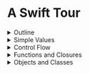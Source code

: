 # A Swift Tour

<details>
	<summary>Outline</summary>

## [Outline](https://docs.swift.org/swift-book/GuidedTour/GuidedTour.html#:~:text=ON%20THIS%20PAGE-,A%20Swift%20Tour,-Tradition%20suggests%20that)

Tradition suggests that the first program in a new language should print the words “Hello, world!” on the screen. In Swift, this can be done in a single line:
```swift
print("Hello, world!")
// Prints "Hello, world!"
```
If you have written code in C or Objective-C, this syntax looks familiar to you—in Swift, this line of code is a complete program. You don’t need to import a separate library for functionality like input/output or string handling. Code written at global scope is used as the entry point for the program, so you don’t need a main() function. You also don’t need to write semicolons at the end of every statement.

This tour gives you enough information to start writing code in Swift by showing you how to accomplish a variety of programming tasks. Don’t worry if you don’t understand something—everything introduced in this tour is explained in detail in the rest of this book.

> NOTE
>
> For the best experience, open this chapter as a playground in Xcode. Playgrounds allow you to edit the code listings and see the result immediately.

---

## 개요

전통적으로 새로운 언어를 사용해서 작성하는 첫 번째 프로그램은 화면에 "Hello, world!"를 출력 하는 것이어야 합니다. 스위프트에서는 이것이 한 줄로 가능합니다:
```swift
print("Hello, world!")
// "Hello, world!" 출력
```
만약 당신이 C 혹은 오브젝트-C 를 사용하여 코드를 작성해 왔다면, 이런 구문은 익숙할 것입니다. 스위프트에서는 이 한 줄의 코드는 완성된 프로그램입니다. 입출력이나 문자열 처리를 위한 별도의 라이브러리를 임포트할 필요 없습니다. 전역 범위에서 쓰인 코드는 프로그램의 엔트리 포인트로 사용 되기 때문에, main() 함수가 필요 없습니다. 또한 모든 문장 뒤에 세미콜론을 붙일 필요도 없습니다. 

이 투어는 다양한 프로그래밍 과제를 해결하는 방법을 보여줌으로써 당신이 코딩을 시작하기에 충분한 정보를 줄 것입니다. 만약 이해하지 못한 것이 있더라도 걱정하지 마십시오. 이 투어에서 소개되는 모든 것들은 이 책의 나머지 부분에서 자세하게 설명할 것입니다. 

> 노트
>
> 최고의 경험을 하기 위해 Xcode의 플레이그라운드로 이 챕터를 여십시오. 플레이그라운드를 이용하여 코드 목록들을 편집하고 그 결과를 바로 볼 수 있습니다. 

---

_* — : dash (, 와 같은 의미)_</br>

---

</details>


<details>
<summary>Simple Values</summary>

## [Simple Values](https://docs.swift.org/swift-book/GuidedTour/GuidedTour.html#:~:text=Download%20Playground-,Simple%20Values,-Use%20let%20to)

Use let to make a constant and var to make a variable. The value of a constant doesn’t need to be known at compile time, but you must assign it a value exactly once. This means you can use constants to name a value that you determine once but use in many places.

```swift
var myVariable = 42
myVariable = 50
let myConstant = 42
```

A constant or variable must have the same type as the value you want to assign to it. However, you don’t always have to write the type explicitly. Providing a value when you create a constant or variable lets the compiler infer its type. In the example above, the compiler infers that `myVariable` is an integer because its initial value is an integer.

If the initial value doesn’t provide enough information (or if isn’t an initial value), specify the type by writing it after the variable, separated by a colon.

```swift
let implicitInteger = 70
let implicitDouble = 70.0
let explicitDouble: Double = 70
```

> EXPERIMENT
>
> Create a constant with an explicit type of `Float` and a value of `4`.
>
> ```swift
> let a: Float = 4
> ```

Values are never implicitly converted to another type. If you need to convert a value to a different type, explicitly make an instance of the desired type.

```swift
let label = "The width is "
let width = 94
let widthLabel = label + String(width)
```

> EXPERIMENT
>
> Try removing the conversion to `String` from the last line. What error do you get?
>
> ```swift
> error: binary operator '+' cannot be applied to operands of type 'String' and 'Int'
> ```

There’s an even simpler way to include values in strings: Write the value in parentheses, and write a backslash (`\`) before the parentheses. For example:

```swift
let apples = 3
let oranges = 5
let appleSummary = "I have \(apples) apples."
let fruitSummary = "I have \(apples + oranges) pieces of fruit."
```

> EXPERIMENT
>
> Use `\()` to include a floating-point calculation in a string and to include someone’s name in a greeting.

Use three double quotation marks (`"""`) for strings that take up multiple lines. Indentation at the start of each quoted line is removed, as long as it matches the indentation of the closing quotation marks. For example:

```swift
let quotation = """
I said "I have \(apples) apples."
And then I said "I have \(apples + oranges) pieces of fruit."
"""
```

Create arrays and dictionaries using brackets (`[]`), and access their elements by writing the index or key in brackets. A comma is allowed after the last element.

```swift
var shoppingList = ["catfish", "water", "tulips"]
shoppingList[1] = "bottle of water"

var occupations = [
    "Malcolm": "Captain",
    "Kaylee": "Mechanic",
]
occupations["Jayne"] = "Public Relations"
```

Arrays automatically grow as you add elements.

```swift
shoppingList.append("blue paint")
print(shoppingList)
```

To create an empty array or dictionary, use the initializer syntax.

```swift
let emptyArray: [String] = []
let emptyDictionary: [String: Float] = [:]
```

If type information can be inferred, you can write an empty array as `[]` and an empty dictionary as `[:]`—for example, when you set a new value for a variable or pass an argument to a function.

```swift
shoppingList = []
occupations = [:]
```

---

## 간단한 값들

상수를 만들기 위해 `let` 을 사용하고, 변수를 만들기 위해 `var` 를 사용하십시오. 상수의 값은 컴파일 타임에 알고 있을 필요는 없지만, 무조건 한번, 그것에 값을 할당해 주어야 합니다. 즉, 당신은 상수를 한번 정해서 여러 군데에서 사용하는 값에 이름을 붙이기 위해 사용할 수 있습니다. 

```swift
var myVariable = 42
myVariable = 50
let myConstant = 42
```

상수나 변수는 반드시 당신이 그것에 할당하고 싶은 값과 같은 타입을 가져야 합니다. 하지만, 항상 타입을 명시적으로 작성해야 하는 것은 아닙니다. 상수나 변수를 생성할 때 값을 제공하면, 컴파일러가 그 타입을 유추할 수 있습니다. 위의 예에서,  `myVariable` 의 초기값이 정수이기 때문에 컴파일러는 이것의 타입을 정수로 유추할 수 있습니다. 

만약 초기값이 충분한 정보를 주지 않거나 혹은 없다면, 변수 뒤에 콜론으로 구분하여 타입을 적어서 지정하십시오. 

```swift
let implicitInteger = 70
let implicitDouble = 70.0
let explicitDouble: Double = 70
```

> 실험
>
> `Float` 타입과  `4` 의 값을 가지는 상수를 생성하십시오.
>
> ```swift
> let a: Float = 4
> ```

값은 결코 암묵적으로 다른 타입으로 변환되지 않습니다. 만약 값을 다른 타입으로 변환해야 한다면, 요구되는 타입의 인스턴스를 명시적으로 만드십시오.

```swift
let label = "The width is "
let width = 94
let widthLabel = label + String(width)
```

> 실험
>
> 마지막 줄에서 `String` 으로 변환하는 것을 제거해 보십시오. 어떤 오류가 발생합니까?
>
> ```swift
> 오류: 이항 연산자 '+'는 'String'과 'Int' 타입의 피연산자에 적용할 수 없습니다.
> ```

문자열에 값을 넣는 더 쉬운 방법이 있습니다. 괄호 안에 값을 적고, 괄호 앞에 백슬래시(`\`) 를 적으십시오. 예를 들어:

```swift
let apples = 3
let oranges = 5
let appleSummary = "I have \(apples) apples."
let fruitSummary = "I have \(apples + oranges) pieces of fruit."
```

> 실험
>
> 문자열에 부동 소수점 계산을 넣고, 인사말에 누군가의 이름을 넣기 위해서 `\()` 를 사용하십시오.  

여러 줄을 차지하는 문자열에서는 세 개의 쌍따옴표 (`"""`) 를 사용하십시오. 닫는 따옴표의 들여쓰기와 일치하는 한, 각 줄의 시작 부분의 들여쓰기는 제거됩니다. 예를 들어:

```swift
let quotation = """
I said "I have \(apples) apples."
And then I said "I have \(apples + oranges) pieces of fruit."
"""
```

괄호 (`[]`)를 사용하여 배열과 딕셔너리를 만들고, 괄호 안에 인덱스나 키값을 적어서 그 인자들에 접근하십시오. 마지막 인자 뒤에 쉼표를 적어도 괜찮습니다. 

```swift
var shoppingList = ["catfish", "water", "tulips"]
shoppingList[1] = "bottle of water"

var occupations = [
    "Malcolm": "Captain",
    "Kaylee": "Mechanic",
]
occupations["Jayne"] = "Public Relations"
```

배열은 인자를 추가하는 만큼 자동으로 증가합니다. 

```swift
shoppingList.append("blue paint")
print(shoppingList)
```

빈 배열이나 딕셔너리를 만드려면, 초기화 구문을 사용하십시오.

```swift
let emptyArray: [String] = []
let emptyDictionary: [String: Float] = [:]
```

타입 정보를 유추할 수 있다면, 빈 배열을 `[]` 로 적을 수 있고, 빈 딕셔너리를 `[:]` 로 적을 수 있습니다. 예를 들어, 변수에 새로운 값을 설정하거나, 인수를 함수에 전달할 때입니다.

```swift
shoppingList = []
occupations = [:]
```

---

_\* specify: 지정하다, 기입하다, 명시하다_</br>
_\* explicit: 명백한</br>_
_\* implicitly: 암묵적으로</br>_
_\* binary operator: 이항 연산자</br>_
_\* operand: 피연산자</br>_
_\* parentheses: 괄호</br>_
_\* floating-point: 부동 소수점</br>_
_\* take up: 차지하다</br>_
_\* as long as: ~하는 한</br>_

---

</details>


<details>
<summary>Control Flow</summary>

## [Control Flow](https://docs.swift.org/swift-book/GuidedTour/GuidedTour.html#:~:text=occupations%20%3D%20%5B%3A%5D-,Control%20Flow,-Use%20if%20and)

Use `if` and `switch` to make conditionals, and use `for`-`in`, `while`, and `repeat`-`while` to make loops. Parentheses around the condition or loop variable are optional. Braces around the body are required.

```swift
let individualScores = [75, 43, 103, 87, 12]
var teamScore = 0
for score in individualScores {
    if score > 50 {
        teamScore += 3
    } else {
        teamScore += 1
    }
}
print(teamScore)
// Prints "11"
```

In an `if` statement, the conditional must be a Boolean expression—this means that code such as `if score { ... }` is an error, not an implicit comparison to zero.

You can use `if` and `let` together to work with values that might be missing. These values are represented as optionals. An optional value either contains a value or contains `nil` to indicate that a value is missing. Write a question mark (`?`) after the type of a value to mark the value as optional.

```swift
var optionalString: String? = "Hello"
print(optionalString == nil)
// Prints "false"

var optionalName: String? = "John Appleseed"
var greeting = "Hello!"
if let name = optionalName {
    greeting = "Hello, \(name)"
}
```

> EXPERIMENT
>
> Change `optionalName` to `nil`. What greeting do you get? Add an `else` clause that sets a different greeting if `optionalName` is `nil`.
>
> ```swift
> var optionalName: String? = nil
> var greeting = "Hello!"
> if let name = optionalName {
>     greeting = "Hello, \(name)"
> } else {
>     greeting = "Hello, is anyone here?"
> }
> ```

If the optional value is `nil`, the conditional is `false` and the code in braces is skipped. Otherwise, the optional value is unwrapped and assigned to the constant after `let`, which makes the unwrapped value available inside the block of code.

Another way to handle optional values is to provide a default value using the `??` operator. If the optional value is missing, the default value is used instead.

```swift
let nickname: String? = nil
let fullName: String = "John Appleseed"
let informalGreeting = "Hi \(nickname ?? fullName)"
```

Switches support any kind of data and a wide variety of comparison operations—they aren’t limited to integers and tests for equality.

```swift
let vegetable = "red pepper"
switch vegetable {
case "celery":
    print("Add some raisins and make ants on a log.")
case "cucumber", "watercress":
    print("That would make a good tea sandwich.")
case let x where x.hasSuffix("pepper"):
    print("Is it a spicy \(x)?")
default:
    print("Everything tastes good in soup.")
}
// Prints "Is it a spicy red pepper?"
```

> EXPERIMENT
>
> Try removing the default case. What error do you get?
>
> ```swift
> error: switch must be exhaustive
> ```

Notice how `let` can be used in a pattern to assign the value that matched the pattern to a constant.

After executing the code inside the switch case that matched, the program exits from the switch statement. Execution doesn’t continue to the next case, so you don’t need to explicitly break out of the switch at the end of each case’s code.

You use `for`-`in` to iterate over items in a dictionary by providing a pair of names to use for each key-value pair. Dictionaries are an unordered collection, so their keys and values are iterated over in an arbitrary order.

```swift
let interestingNumbers = [
    "Prime": [2, 3, 5, 7, 11, 13],
    "Fibonacci": [1, 1, 2, 3, 5, 8],
    "Square": [1, 4, 9, 16, 25],
]
var largest = 0
for (_, numbers) in interestingNumbers {
    for number in numbers {
        if number > largest {
            largest = number
        }
    }
}
print(largest)
// Prints "25"
```

> EXPERIMENT
>
> Replace the `_` with a variable name, and keep track of which kind of number was the largest.

Use `while` to repeat a block of code until a condition changes. The condition of a loop can be at the end instead, ensuring that the loop is run at least once.

```swift
var n = 2
while n < 100 {
    n *= 2
}
print(n)
// Prints "128"

var m = 2
repeat {
    m *= 2
} while m < 100
print(m)
// Prints "128"
```

You can keep an index in a loop by using `..<` to make a range of indexes.

```swift
var total = 0
for i in 0..<4 {
    total += i
}
print(total)
// Prints "6"
```

Use `..<` to make a range that omits its upper value, and use `...` to make a range that includes both values.

---

## 제어 흐름

 `if` 와 `switch`를 사용하여 조건문을 만들고,  `for`-`in`, `while`, 과 `repeat`-`while` 을 사용하여 반복문을 만들 수 있습니다. 조건문과 반복문 변수를 괄호로 감싸는 것은 선택사항입니다. 바디는 반드시 중괄호로 감싸야 합니다. 

```swift
let individualScores = [75, 43, 103, 87, 12]
var teamScore = 0
for score in individualScores {
    if score > 50 {
        teamScore += 3
    } else {
        teamScore += 1
    }
}
print(teamScore)
// "11" 출력
```

`if` 문에서 조건은 반드시 boolean 표현식이어야 합니다. 이것은 `if score { ... }` 같은 코드가 0에 대한 암묵적인 비교가 아니라 오류임을 의미합니다. 

없을지도 모르는 값을 사용하기 위해서 `if` 와 `let` 을 함께 사용할 수 있습니다. 이러한 값들을 옵셔널이라고 합니다. 옵셔널 값은 값을 포함하거나, 값이 없다는 것을 의미하는 `nil` 을 포함합니다. 값을 옵셔널로 표시하려면 값의 타입 뒤에 물음표 (`?`)를 적으십시오.

```swift
var optionalString: String? = "Hello"
print(optionalString == nil)
// "false" 출력

var optionalName: String? = "John Appleseed"
var greeting = "Hello!"
if let name = optionalName {
    greeting = "Hello, \(name)"
}
```

> 실험
>
> `optionalName` 을 `nil`로 바꾸십시오. 어떤 인사말을 얻습니까? `optionalName` 이 `nil`일 때 다른 인사말을 설정하는  `else` 절을 추가하십시오.
>
> ```swift
> var optionalName: String? = nil
> var greeting = "Hello!"
> if let name = optionalName {
>     greeting = "Hello, \(name)"
> } else {
>     greeting = "Hello, is anyone here?"
> }
> ```

옵셔널 값이 `nil` 이면, 조건은 `false` 이고 중괄호 안에 코드는 무시됩니다. 그렇지 않으면, 옵셔널 값은 언랩되고, `let` 뒤에서 상수로 할당되어 코드 블록 안에서 언랩된 값으로 사용할 수 있습니다. 

옵셔널 값을 다루는 다른 방법은 `??` 연산자를 사용하여 디폴트 값을 제공하는 것입니다. 만약 옵셔널 값이 없으면 디폴트 값이 대신 사용됩니다. 

```swift
let nickname: String? = nil
let fullName: String = "John Appleseed"
let informalGreeting = "Hi \(nickname ?? fullName)"
```

스위치문은 모든 종류의 데이터와 넓은 범위의 비교 연산자들을 지원합니다. 그들은 정수와 같은 것을 비교하는 것에 국한되지 않습니다. 

```swift
let vegetable = "red pepper"
switch vegetable {
case "celery":
    print("Add some raisins and make ants on a log.")
case "cucumber", "watercress":
    print("That would make a good tea sandwich.")
case let x where x.hasSuffix("pepper"):
    print("Is it a spicy \(x)?")
default:
    print("Everything tastes good in soup.")
}
// "Is it a spicy red pepper?" 출력
```

> 실험
>
> 디폴트 경우를 제거해 보십시오. 어떤 에러가 생깁니까?
> ```swift
> 오류: switch는 반드시 완전해야 합니다.
> ```

패턴과 일치하는 값을 상수에 할당시키기 위한 패턴에서 `let` 이 어떻게 사용되는지 주목하십시오.

일치하는 switch case 내부의 코드가 실행된 후, 프로그램은 switch 문으로부터 탈출합니다. 다음 case로 연이어 실행되지 않기 때문에, 각 case 코드의 마지막에서 명시적으로 break를 할 필요 없습니다. 

딕셔너리에서 아이템을 반복하기 위해, 각각의 키-값 쌍을 사용하기 위한 이름 쌍을 제공함으로써 `for`-`in` 을 사용합니다. 딕셔너리는 순서가 없는 집합이기 때문에, 그 키와 값들은 임의의 순서로 반복됩니다. 

```swift
let interestingNumbers = [
    "Prime": [2, 3, 5, 7, 11, 13],
    "Fibonacci": [1, 1, 2, 3, 5, 8],
    "Square": [1, 4, 9, 16, 25],
]
var largest = 0
for (_, numbers) in interestingNumbers {
    for number in numbers {
        if number > largest {
            largest = number
        }
    }
}
print(largest)
// "25" 출력
```

> EXPERIMENT
>
> `_`를 변수 이름으로 대체하고, 어떤 종류의 숫자가 가장 큰지 추적하십시오.

조건이 변경될 때까지 코드 블럭을 반복하기 위해 `while` 을 사용하십시오. 반복문의 조건은 마지막에 있을 수 있고, 그것은 반복이 최소한 한번 실행된다는 것을 보장해줍니다.

```swift
var n = 2
while n < 100 {
    n *= 2
}
print(n)
// "128" 출력

var m = 2
repeat {
    m *= 2
} while m < 100
print(m)
// "128" 출력
```

인덱스의 범위를 만드는 `..<` 를 사용하여 반복문의 인덱스를 유지시킬 수 있습니다. 

```swift
var total = 0
for i in 0..<4 {
    total += i
}
print(total)
// "6" 출력
```

더 큰 값은 생략하는 범위를 만들려면 `..<` 을 사용하고, 양쪽 값을 포함하는 범위를 만들려면  `...` 을 사용하십시오.

---

_\* implicit: 절대적인, 함축적인, 암묵적인_</br>
_\* comparison: 비교</br>_
_\* clause: 절</br>_
_\* Otherwise: 그렇지 않으면_</br>
_\* make something available: ~을 사용할 수 있도록 해두다_</br>
_\* exhaustive: 철저한, 완전한, 포괄적인</br>_
_\* executing: 실행_</br>
_\* iterate over: 반복하다_</br>
_\* arbitrary: 임의의</br>_
_\* omit: 생략하다_</br>

---

</details>

<details>
	<summary>Functions and Closures</summary>


## [Functions and Closures](https://docs.swift.org/swift-book/GuidedTour/GuidedTour.html#:~:text=includes%20both%20values.-,Functions%20and%20Closures,-Use%20func%20to)

Use `func` to declare a function. Call a function by following its name with a list of arguments in parentheses. Use `->` to separate the parameter names and types from the function’s return type.

```swift
func greet(person: String, day: String) -> String {
    return "Hello \(person), today is \(day)."
}
greet(person: "Bob", day: "Tuesday")
```

> EXPERIMENT
>
> Remove the `day` parameter. Add a parameter to include today’s lunch special in the greeting.
>
> ```swift
> func greet(person: String, lunchSpecial: String) -> String {
>  return "Hello \(person), today's lunch special is \(lunchSpecial)."
> }
> greet(person: "Bob", lunchSpecial: "Steak")
> ```

By default, functions use their parameter names as labels for their arguments. Write a custom argument label before the parameter name, or write `_` to use no argument label.

```swift
func greet(_ person: String, on day: String) -> String {
    return "Hello \(person), today is \(day)."
}
greet("John", on: "Wednesday")
```

Use a tuple to make a compound value—for example, to return multiple values from a function. The elements of a tuple can be referred to either by name or by number.

```swift
func calculateStatistics(scores: [Int]) -> (min: Int, max: Int, sum: Int) {
    var min = scores[0]
    var max = scores[0]
    var sum = 0
  
    for score in scores {
        if score > max {
            max = score
        } else if score < min {
            min = score
        }
        sum += score
    }

    return (min, max, sum)
}
let statistics = calculateStatistics(scores: [5, 3, 100, 3, 9])
print(statistics.sum)
// Prints "120"
print(statistics.2)
// Prints "120"
```

Functions can be nested. Nested functions have access to variables that were declared in the outer function. You can use nested functions to organize the code in a function that’s long or complex.

```swift
func returnFifteen() -> Int {
    var y = 10
    func add() {
        y += 5
    }
    add()
    return y
}
returnFifteen()
```

Functions are a first-class type. This means that a function can return another function as its value.

```swift
func makeIncrementer() -> ((Int) -> Int) {
    func addOne(number: Int) -> Int {
        return 1 + number
    }
    return addOne
}
var increment = makeIncrementer()
increment(7)
```

A function can take another function as one of its arguments.

```swift
func hasAnyMatches(list: [Int], condition: (Int) -> Bool) -> Bool {
    for item in list {
        if condition(item) {
            return true
        }
    }
    return false
}
func lessThanTen(number: Int) -> Bool {
    return number < 10
}
var numbers = [20, 19, 7, 12]
hasAnyMatches(list: numbers, condition: lessThanTen)
```

Functions are actually a special case of closures: blocks of code that can be called later. The code in a closure has access to things like variables and functions that were available in the scope where the closure was created, even if the closure is in a different scope when it’s executed—you saw an example of this already with nested functions. You can write a closure without a name by surrounding code with braces (`{}`). Use `in` to separate the arguments and return type from the body.

```swift
numbers.map({ (number: Int) -> Int in
    let result = 3 * number
    return result
})
```

> EXPERIMENT
>
> Rewrite the closure to return zero for all odd numbers.
>
> ```swift
> numbers.map({ (number: Int) -> Int in
>  return number % 2 == 0 ? number : 0
> })
> ```

You have several options for writing closures more concisely. When a closure’s type is already known, such as the callback for a delegate, you can omit the type of its parameters, its return type, or both. Single statement closures implicitly return the value of their only statement.

```swift
let mappedNumbers = numbers.map({ number in 3 * number })
print(mappedNumbers)
// Prints "[60, 57, 21, 36]"
```

You can refer to parameters by number instead of by name—this approach is especially useful in very short closures. A closure passed as the last argument to a function can appear immediately after the parentheses. When a closure is the only argument to a function, you can omit the parentheses entirely.

```swift
let sortedNumbers = numbers.sorted { $0 > $1 }
print(sortedNumbers)
// Prints "[20, 19, 12, 7]"
```

---

## 함수와 클로저

`func` 를 사용하여 함수를 선언하십시오. 뒤이어 오는 그 이름과 괄호 안에 있는 인수 목록으로 함수를 호출하십시오. `->` 를 사용하여 매개변수의 이름과 타입을 함수의 반환 타입과 분리시키십시오.

```swift
func greet(person: String, day: String) -> String {
    return "Hello \(person), today is \(day)."
}
greet(person: "Bob", day: "Tuesday")
```

> 실험
>
> 매개변수 `day` 를 지우십시오. 인사말에 오늘의 점심 스페셜을 포함시키기 위해 매개변수를 추가하십시오.
>
> ```swift
> func greet(person: String, lunchSpecial: String) -> String {
>  return "Hello \(person), today's lunch special is \(lunchSpecial)."
> }
> greet(person: "Bob", lunchSpecial: "Steak")
> ```

기본적으로 함수는 매개변수 이름을 인수의 라벨로 사용합니다. 매개변수 이름 앞에 커스텀 인수 라벨을 적거나, `_` 를 사용하여 인수 라벨을 사용하지 않을 수 있습니다. 

```swift
func greet(_ person: String, on day: String) -> String {
    return "Hello \(person), today is \(day)."
}
greet("John", on: "Wednesday")
```

튜플을 사용하여 값 복합체를 만드십시오. 예를 들어, 함수로 부터 여러개의 값을 반환받기 위한 경우입니다. 튜플의 요소들은 이름이나 번호로 참조할 수 있습니다. 

```swift
func calculateStatistics(scores: [Int]) -> (min: Int, max: Int, sum: Int) {
    var min = scores[0]
    var max = scores[0]
    var sum = 0
  
    for score in scores {
        if score > max {
            max = score
        } else if score < min {
            min = score
        }
        sum += score
    }

    return (min, max, sum)
}
let statistics = calculateStatistics(scores: [5, 3, 100, 3, 9])
print(statistics.sum)
// "120" 출력
print(statistics.2)
// "120" 출력
```

함수는 중첩될 수 있습니다. 중첩된 함수는 외부에서 선언된 변수에 대한 접근 권한을 가집니다. 길거나 복잡한 함수의 코드를 구성하기 위해서 중첩된 함수를 사용할 수 있습니다. 

```swift
func returnFifteen() -> Int {
    var y = 10
    func add() {
        y += 5
    }
    add()
    return y
}
returnFifteen()
```

함수는 일급 시민입니다. 이 말은 함수가 다른 함수를 그것의 값으로써 반환할 수 있다는 것을 의미합니다. 

```swift
func makeIncrementer() -> ((Int) -> Int) {
    func addOne(number: Int) -> Int {
        return 1 + number
    }
    return addOne
}
var increment = makeIncrementer()
increment(7)
```

함수는 다른 함수를 그것의 인수 중 하나로 가질 수 있습니다. 

```swift
func hasAnyMatches(list: [Int], condition: (Int) -> Bool) -> Bool {
    for item in list {
        if condition(item) {
            return true
        }
    }
    return false
}
func lessThanTen(number: Int) -> Bool {
    return number < 10
}
var numbers = [20, 19, 7, 12]
hasAnyMatches(list: numbers, condition: lessThanTen)
```

사실 함수는 클로저의 특별한 한 종류입니다. 클로저는 이후에 호출 할 수 있는 코드 블럭입니다. 클로저의 코드는 실행 환경과 상관없이, 클로저가 처음 생성된 환경에서 접근 가능했던 변수와 함수 같은 것들에 접근할 수 있습니다. 이것의 예를 이미 중첩 함수에서 봤습니다. 중괄호(`{}`)로 코드를 감싸서 이름 없이 클로저를 작성할 수 있습니다. `in` 을 사용하여 인수와 반환 타입을 몸통으로 부터 분리시키십시오.

```swift
numbers.map({ (number: Int) -> Int in
    let result = 3 * number
    return result
})
```

> 실험
>
> 모든 홀수에 대해 0을 반환하도록 클로저를 다시 작성하십시오.
>
> ```swift
> numbers.map({ (number: Int) -> Int in
>  return number % 2 == 0 ? number : 0
> })
> ```

클로저를 더 간결하게 작성하는 여러가지 방법이 있습니다. 델리게이트의 콜백 같이 클로저의 타입을 이미 알고 있는 경우에는 변수의 타입과 반환 타입, 혹은 둘 다를 생략할 수 있습니다. 한 줄 짜리 클로저는 암묵적으로 오직 그 줄의 값을 반환합니다.

```swift
let mappedNumbers = numbers.map({ number in 3 * number })
print(mappedNumbers)
// "[60, 57, 21, 36]" 출력
```

이름 대신 번호를 통해 변수를 참조할 수 있습니다. 이런 식의 접근은 매우 짧은 클로저에서 특히 유용합니다. 함수에 마지막 인자로 전달된 클로저는 괄호 뒤에 바로 나타날 수 있습니다. 클로저가 함수의 유일한 인수일 때는 괄호를 완전히 생략할 수 있습니다. 

```swift
let sortedNumbers = numbers.sorted { $0 > $1 }
print(sortedNumbers)
// "[20, 19, 12, 7]" 출력
```

---

_* refer: 참조하다_</br>
_* nest: 중첩하다_</br>
_* concisely: 간결하게_</br>

---

</details>

<details>
	<summary>Objects and Classes</summary>


## [Objects and Classes](https://docs.swift.org/swift-book/GuidedTour/GuidedTour.html#:~:text=19%2C%2012%2C%207%5D%22-,Objects%20and%20Classes,-Use%20class%20followed)

Use `class` followed by the class’s name to create a class. A property declaration in a class is written the same way as a constant or variable declaration, except that it’s in the context of a class. Likewise, method and function declarations are written the same way.

```swift
class Shape {
	var numberOfSides = 0
    func simpleDescription() -> String {
	    return "A shape with \(numberOfSides) sides."
    }
}
```

> EXPERIMENT
>
> Add a constant property with `let`, and add another method that takes an argument.

Create an instance of a class by putting parentheses after the class name. Use dot syntax to access the properties and methods of the instance.

```swift
var shape = Shape()
shape.numberOfSides = 7
var shapeDescription = shape.simpleDescription()
```

This version of the `Shape` class is missing something important: an initializer to set up the class when an instance is created. Use `init` to create one.

```swift
class NamedShape {
    var numberOfSides: Int = 0
    var name: String

    init(name: String) {
        self.name = name
    }

    func simpleDescription() -> String {
        return "A shape with \(numberOfSides) sides."
    }
}
```

Notice how `self` is used to distinguish the `name` property from the `name` argument to the initializer. The arguments to the initializer are passed like a function call when you create an instance of the class. Every property needs a value assigned—either in its declaration (as with `numberOfSides`) or in the initializer (as with `name`).

Use `deinit` to create a deinitializer if you need to perform some cleanup before the object is deallocated.

Subclasses include their superclass name after their class name, separated by a colon. There’s no requirement for classes to subclass any standard root class, so you can include or omit a superclass as needed.

Methods on a subclass that override the superclass’s implementation are marked with `override`—overriding a method by accident, without `override`, is detected by the compiler as an error. The compiler also detects methods with `override` that don’t actually override any method in the superclass.

```swift
class Square: NamedShape {
    var sideLength: Double
  
    init(sideLength: Double, name: String) {
        self.sideLength = sideLength
        super.init(name: name)
        numberOfSides = 4
    }
  
    func area() -> Double {
        return sideLength * sideLength
    }
  
    override func simpleDescription() -> String {
        return "A square with sides of length \(sideLength)."
    }
}
let test = Square(sideLength: 5.2, name: "my test square")
test.area()
test.simpleDescription()
```

> EXPERIMENT
>
> Make another subclass of `NamedShape` called `Circle` that takes a radius and a name as arguments to its initializer. Implement an `area()` and a `simpleDescription()` method on the `Circle` class.

In addition to simple properties that are stored, properties can have a getter and a setter.

```swift
class EquilateralTriangle: NamedShape {
    var sideLength: Double = 0.0
  
    init(sideLength: Double, name: String) {
        self.sideLength = sideLength
        super.init(name: name)
        numberOfSides = 3
    }
  
    var perimeter: Double {
        get {
            return 3.0 * sideLength
        }
        set {
            sideLength = newValue / 3.0
        }
    }
  
    override func simpleDescription() -> String {
        return "An equilateral triangle with sides of length \(sideLength)."
    }
}
var triangle = EquilateralTriangle(sideLength: 3.1, name: "a triangle")
print(triangle.perimeter)
// Prints "9.3"
triangle.perimeter = 9.9
print(triangle.sideLength)
// Prints "3.3000000000000003"
```

In the setter for `perimeter`, the new value has the implicit name `newValue`. You can provide an explicit name in parentheses after `set`.

Notice that the initializer for the `EquilateralTriangle` class has three different steps:

1. Setting the value of properties that the subclass declares.
2. Calling the superclass’s initializer.
3. Changing the value of properties defined by the superclass. Any additional setup work that uses methods, getters, or setters can also be done at this point.

If you don’t need to compute the property but still need to provide code that’s run before and after setting a new value, use `willSet` and `didSet`. The code you provide is run any time the value changes outside of an initializer. For example, the class below ensures that the side length of its triangle is always the same as the side length of its square.

```swift
class TriangleAndSquare {
    var triangle: EquilateralTriangle {
        willSet {
            square.sideLength = newValue.sideLength
        }
    }
    var square: Square {
        willSet {
            triangle.sideLength = newValue.sideLength
        }
    }
    init(size: Double, name: String) {
        square = Square(sideLength: size, name: name)
        triangle = EquilateralTriangle(sideLength: size, name: name)
    }
}

var triangleAndSquare = TriangleAndSquare(size: 10, name: "another test shape")
print(triangleAndSquare.square.sideLength)
// Prints "10.0"
print(triangleAndSquare.triangle.sideLength)
// Prints "10.0"
triangleAndSquare.square = Square(sideLength: 50, name: "larger square")
print(triangleAndSquare.triangle.sideLength)
// Prints "50.0"
```

When working with optional values, you can write `?` before operations like methods, properties, and subscripting. If the value before the `?` is `nil`, everything after the `?` is ignored and the value of the whole expression is `nil`. Otherwise, the optional value is unwrapped, and everything after the `?` acts on the unwrapped value. In both cases, the value of the whole expression is an optional value.

```swift
let optionalSquare: Square? = Square(sideLength: 2.5, name: "optional square")
let sideLength = optionalSquare?.sideLength
```

---

## 객체와 클래스

`class` 뒤에 클래스의 이름을 붙여 클래스를 생성합니다. 클래스에서 속성은 클래스 내부에서라는 것만 제외하면, 상수나 변수와 같은 방식으로 선언됩니다. 마찬가지로, 메소드와 함수 또한 같은 방식으로 선언됩니다. 

```swift
class Shape {
	var numberOfSides = 0
    func simpleDescription() -> String {
	    return "A shape with \(numberOfSides) sides."
    }
}
```

> 실험
>
> `let` 을 사용하여 상수 속성을 추가하고, 인수를 가지는 메소드를 추가하십시오.

클래스의 이름 뒤에 괄호를 넣어서 클래스의 인스턴스를 생성합니다. 점 구문을 사용하여 인스턴스의 속성과 메소드에 접근할 수 있습니다. 

```swift
var shape = Shape()
shape.numberOfSides = 7
var shapeDescription = shape.simpleDescription()
```

이 버전의 `Shape` 클래스는 인스턴스가 생성될 때 클래스를 설정하기 위한 생성자라는 중요한 무언가가 빠져 있습니다. `init` 을 사용하여 생성합니다. 

```swift
class NamedShape {
    var numberOfSides: Int = 0
    var name: String

    init(name: String) {
        self.name = name
    }

    func simpleDescription() -> String {
        return "A shape with \(numberOfSides) sides."
    }
}
```

생성자의 인수 `name` 과 속성 `name` 을 구분하기 위해 `self` 가 어떻게 사용되는지에 주목하십시오. 클래스의 인스턴스를 생성할 때, 생성자의 인수는 함수 호출처럼 전달됩니다. 모든 속성에는 값이 할당되어야 합니다. `numberOfSides` 처럼 선언에서 던지, `name` 처럼 생성자에서 던지. 

객체가 할당 해제되기 전에 약간의 정리가 필요하다면 `deinit` 을 사용하여 디이니셜라이저를 생성합니다.

서브 클래스는 클래스 이름뒤에 콜론으로 구분하여 그들의 슈퍼 클래스의 이름을 포함합니다. 클래스가 어떤 표준 루트 클래스의 하위로 분류될 필요는 없기 때문에, 필요에 따라 슈퍼 클래스를 포함하거나 생략할 수 있습니다. 

슈퍼 클래스의 구현을 재정의한 서브 클래스의 메소드는 `override` 로 표시됩니다. `override` 없이 우연히 메소드를 재정의 하면 컴파일러가 오류로 감지합니다. 또한, `override` 를 사용했지만 실제로는 슈퍼 클래스로의 어떠한 메소드도 재정의한 것이 아니라면 컴파일러가 감지합니다. 

```swift
class Square: NamedShape {
    var sideLength: Double
  
    init(sideLength: Double, name: String) {
        self.sideLength = sideLength
        super.init(name: name)
        numberOfSides = 4
    }
  
    func area() -> Double {
        return sideLength * sideLength
    }
  
    override func simpleDescription() -> String {
        return "A square with sides of length \(sideLength)."
    }
}
let test = Square(sideLength: 5.2, name: "my test square")
test.area()
test.simpleDescription()
```

> 실험
>
> 생성자에 반지름과 이름을 인수로 가지는, `Circle` 이라는 `NamedShape` 의 또 다른 서브 클래스를 생성하십시오. `Circle` 클래스에 `area()` 메소드와 `simpleDescription()` 메소드를 구현하십시오.

프로퍼티는 단순한 저장 뿐만 아니라, 게터와 세터를 가질 수 있습니다. 

```swift
class EquilateralTriangle: NamedShape {
    var sideLength: Double = 0.0
  
    init(sideLength: Double, name: String) {
        self.sideLength = sideLength
        super.init(name: name)
        numberOfSides = 3
    }
  
    var perimeter: Double {
        get {
            return 3.0 * sideLength
        }
        set {
            sideLength = newValue / 3.0
        }
    }
  
    override func simpleDescription() -> String {
        return "An equilateral triangle with sides of length \(sideLength)."
    }
}
var triangle = EquilateralTriangle(sideLength: 3.1, name: "a triangle")
print(triangle.perimeter)
// "9.3" 출력
triangle.perimeter = 9.9
print(triangle.sideLength)
// "3.3000000000000003" 출력
```

`perimeter` 의 세터에서 새로운 값은 암묵적으로 `newValue` 라는 이름을 가집니다. `set` 뒤의 괄호 안에 명시적인 이름을 줄 수도 있습니다. 

`EquilateralTriangle` 클래스의 생성자가 가지고 있는 세가지 다른 단계를 주목하십시오:

1. 서브 클래스가 선언한 속성의 값들을 설정합니다.
2. 서브 클래스의 생성자를 호출합니다.
3. 슈퍼 클래스에서 정의된 속성의 값들을 변경합니다. 메소드, 게터, 혹은 세터를 사용하는 여러 추가적인 설정 작업들 또한 이 시점에 모두 완료할 수 있습니다.

만약 속성을 계산할 필요는 없지만, 여전히 새로운 값을 설정하기 전이나 후에 실행되는 코드를 제공해야 한다면, `willSet` 과 `didSet` 을 사용하십시오. 제공한 코드는 생성자 외부에서 값이 변화할 때마다 실행됩니다. 예를 들어, 아래에 있는 클래스는 삼각형의 빗변의 길이와 사각형의 빗변의 길이가 항상 같다는 것을 보증해줍니다. 

```swift
class TriangleAndSquare {
    var triangle: EquilateralTriangle {
        willSet {
            square.sideLength = newValue.sideLength
        }
    }
    var square: Square {
        willSet {
            triangle.sideLength = newValue.sideLength
        }
    }
    init(size: Double, name: String) {
        square = Square(sideLength: size, name: name)
        triangle = EquilateralTriangle(sideLength: size, name: name)
    }
}

var triangleAndSquare = TriangleAndSquare(size: 10, name: "another test shape")
print(triangleAndSquare.square.sideLength)
// "10.0" 출력
print(triangleAndSquare.triangle.sideLength)
// "10.0" 출력
triangleAndSquare.square = Square(sideLength: 50, name: "larger square")
print(triangleAndSquare.triangle.sideLength)
// "50.0" 출력
```

옵셔널 값을 사용할 때, 메소드, 속성, 그리고 서브스크립팅 같은 작업들 앞에 `?` 를 사용할 수 있습니다. `?` 앞의 값이 `nil` 이면, `?` 뒤의 모든 것들을 무시하고 그 전체 표현식 또한 `nil` 입니다. 그게 아니라 옵셔널 값이 언랩 됐다면 `?` 뒤의 모든 것들은 그 언랩된 값에 대해 실행됩니다. 두 경우 모두 전체 표현식의 값은 옵셔널 값입니다. 

```swift
let optionalSquare: Square? = Square(sideLength: 2.5, name: "optional square")
let sideLength = optionalSquare?.sideLength
```

---

_* deallocate : 할당 해제하다_</br>
_* implementation : 구현_</br>
_* In addition to : 게다가, 뿐만 아니라_</br>
_* perimeter : 둘레_</br>

---

</details>
